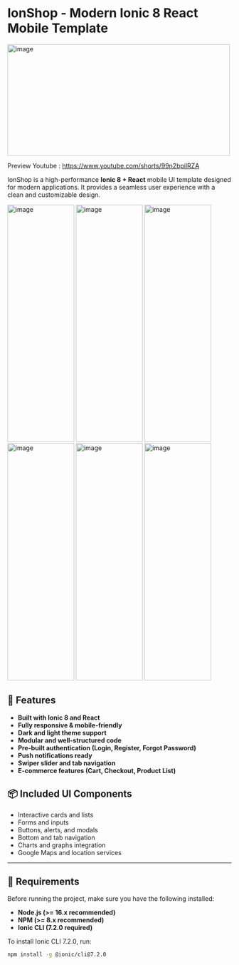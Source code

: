 # IonShop - Modern Ionic 8 React Mobile Template  

<img width="500" height="250" alt="image" src="https://github.com/user-attachments/assets/975483a0-a5eb-406d-b81d-9f4fe1eda8ff" />

Preview Youtube : https://www.youtube.com/shorts/99n2bpilRZA

IonShop is a high-performance **Ionic 8 + React** mobile UI template designed for modern applications. It provides a seamless user experience with a clean and customizable design.

<img width="150" height="532" alt="image" src="https://github.com/user-attachments/assets/2aa58362-43a0-4867-ae39-0985e9316078" />
<img width="150" height="532" alt="image" src="https://github.com/user-attachments/assets/191dbf57-f57e-4e0b-a6e5-ecf8a8eb4bc5" />
<img width="150" height="532" alt="image" src="https://github.com/user-attachments/assets/2724cbc4-24ce-43cf-89c6-043f6e335734" />
<img width="150" height="532" alt="image" src="https://github.com/user-attachments/assets/8b8333ee-cf65-4de1-bf07-8198d90dc755" />
<img width="150" height="532" alt="image" src="https://github.com/user-attachments/assets/0e2d9f32-d43d-403d-954c-679242a309bb" />
<img width="150" height="532" alt="image" src="https://github.com/user-attachments/assets/ce569df3-82e0-485e-a497-4e16ef24cfa9" />

## 🚀 Features  
- **Built with Ionic 8 and React**  
- **Fully responsive & mobile-friendly**  
- **Dark and light theme support**  
- **Modular and well-structured code**  
- **Pre-built authentication (Login, Register, Forgot Password)**  
- **Push notifications ready**  
- **Swiper slider and tab navigation**  
- **E-commerce features (Cart, Checkout, Product List)**  

## 📦 Included UI Components  
- Interactive cards and lists  
- Forms and inputs  
- Buttons, alerts, and modals  
- Bottom and tab navigation  
- Charts and graphs integration  
- Google Maps and location services  

---

## 📜 Requirements  
Before running the project, make sure you have the following installed:  
- **Node.js (>= 16.x recommended)**  
- **NPM (>= 8.x recommended)**  
- **Ionic CLI (7.2.0 required)**  

To install Ionic CLI 7.2.0, run:  
```sh
npm install -g @ionic/cli@7.2.0


